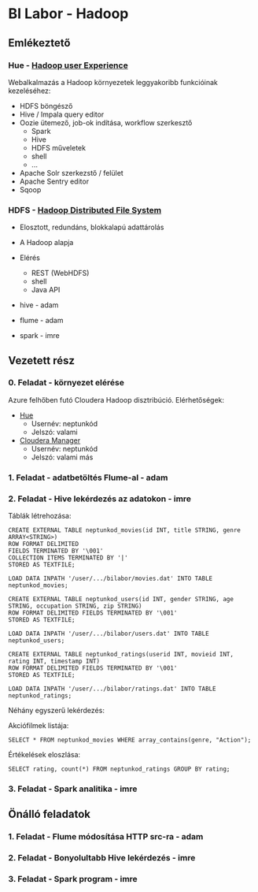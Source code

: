 # BI Labor - Hadoop

## Emlékeztető

### Hue - [Hadoop user Experience](http://gethue.com/)
Webalkalmazás a Hadoop környezetek leggyakoribb funkcióinak kezeléséhez:
* HDFS böngésző
* Hive / Impala query editor
* Oozie ütemező, job-ok indítása, workflow szerkesztő
  * Spark
  * Hive
  * HDFS műveletek
  * shell
  * ...
* Apache Solr szerkezstő / felület
* Apache Sentry editor
* Sqoop 

### HDFS - [Hadoop Distributed File System](https://hadoop.apache.org/docs/r1.2.1/hdfs_design.html)
* Elosztott, redundáns, blokkalapú adattárolás
* A Hadoop alapja
* Elérés
  * REST (WebHDFS)
  * shell
  * Java API


* hive - adam
* flume - adam
* spark - imre

## Vezetett rész

### 0. Feladat - környezet elérése

Azure felhőben futó Cloudera Hadoop disztribúció. Elérhetőségek:
* [Hue](http://sensorhub.autsoft.hu)
  * Usernév: neptunkód
  * Jelszó: valami
* [Cloudera Manager](http://sensorhub.autsoft.hu)
  * Usernév: neptunkód
  * Jelszó: valami más

### 1. Feladat - adatbetöltés Flume-al - adam

### 2. Feladat - Hive lekérdezés az adatokon - imre

Táblák létrehozása: 

```
CREATE EXTERNAL TABLE neptunkod_movies(id INT, title STRING, genre ARRAY<STRING>)
ROW FORMAT DELIMITED 
FIELDS TERMINATED BY '\001'
COLLECTION ITEMS TERMINATED BY '|'
STORED AS TEXTFILE;

LOAD DATA INPATH '/user/.../bilabor/movies.dat' INTO TABLE neptunkod_movies;
```

```
CREATE EXTERNAL TABLE neptunkod_users(id INT, gender STRING, age STRING, occupation STRING, zip STRING)
ROW FORMAT DELIMITED FIELDS TERMINATED BY '\001'
STORED AS TEXTFILE;

LOAD DATA INPATH '/user/.../bilabor/users.dat' INTO TABLE neptunkod_users;
```

```
CREATE EXTERNAL TABLE neptunkod_ratings(userid INT, movieid INT, rating INT, timestamp INT)
ROW FORMAT DELIMITED FIELDS TERMINATED BY '\001'
STORED AS TEXTFILE;

LOAD DATA INPATH '/user/.../bilabor/ratings.dat' INTO TABLE neptunkod_ratings;
```

Néhány egyszerű lekérdezés:

Akciófilmek listája:
```
SELECT * FROM neptunkod_movies WHERE array_contains(genre, "Action");
```

Értékelések eloszlása:
```
SELECT rating, count(*) FROM neptunkod_ratings GROUP BY rating;
```

### 3. Feladat - Spark analitika - imre

## Önálló feladatok

### 1. Feladat - Flume módosítása HTTP src-ra - adam

### 2. Feladat - Bonyolultabb Hive lekérdezés - imre

### 3. Feladat - Spark program - imre
